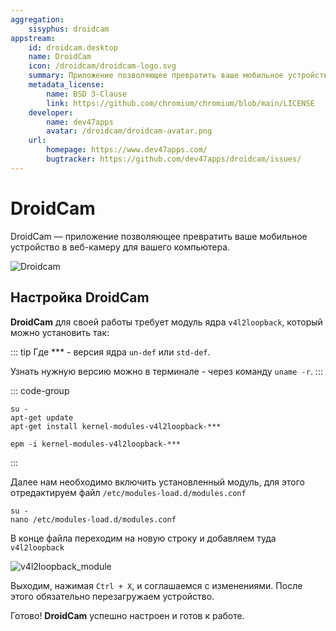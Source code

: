 ```yaml
---
aggregation:
    sisyphus: droidcam
appstream:
    id: droidcam.desktop
    name: DroidCam
    icon: /droidcam/droidcam-logo.svg
    summary: Приложение позволяющее превратить ваше мобильное устройство в веб-камеру для вашего компьютера.
    metadata_license:
        name: BSD 3-Clause
        link: https://github.com/chromium/chromium/blob/main/LICENSE
    developer:
        name: dev47apps
        avatar: /droidcam/droidcam-avatar.png
    url:
        homepage: https://www.dev47apps.com/
        bugtracker: https://github.com/dev47apps/droidcam/issues/
---
```




# DroidCam

DroidCam — приложение позволяющее превратить ваше мобильное устройство в веб-камеру для вашего компьютера.

![Droidcam](/droidcam/droidcam-1.png)

<!--@include: @apps/_parts/install/content-repo.md-->

## Настройка DroidCam

**DroidCam** для своей работы требует модуль ядра `v4l2loopback`, который можно установить так:

::: tip
Где *** - версия ядра `un-def` или `std-def`.

Узнать нужную версию можно в терминале - через команду `uname -r`.
:::

::: code-group

```shell[apt-get]
su -
apt-get update
apt-get install kernel-modules-v4l2loopback-***
```
```shell[epm]
epm -i kernel-modules-v4l2loopback-***
```
:::

Далее нам необходимо включить установленный модуль, для этого отредактируем файл `/etc/modules-load.d/modules.conf`

```shell
su -
nano /etc/modules-load.d/modules.conf
```

В конце файла переходим на новую строку и добавляем туда `v4l2loopback`

![v4l2loopback_module](/droidcam/v4l2loopback.gif)

Выходим, нажимая `Ctrl + X`, и соглашаемся с изменениями.
После этого обязательно перезагружаем устройство.

Готово! **DroidCam** успешно настроен и готов к работе.
